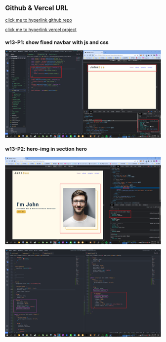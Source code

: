 ## Github & Vercel URL

[click me to hyperlink github repo](https://github.com/thomas0913/1111-web-408440021)

[click me to hyperlink vercel project](https://1111-web-408440021.vercel.app/)

### w13-P1: show fixed navbar with js and css

![](./w13_p1.png)

### w13-P2: hero-img in section hero

![](./w13_p2-1.png)

![](./w13_p2-2.png)